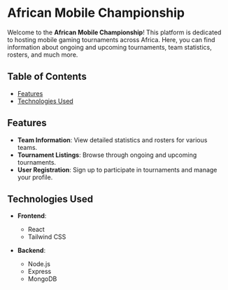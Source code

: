 # African Mobile Championship

Welcome to the **African Mobile Championship**! This platform is dedicated to hosting mobile gaming tournaments across Africa. Here, you can find information about ongoing and upcoming tournaments, team statistics, rosters, and much more.

## Table of Contents

- [Features](#features)
- [Technologies Used](#technologies-used)


## Features

- **Team Information**: View detailed statistics and rosters for various teams.
- **Tournament Listings**: Browse through ongoing and upcoming tournaments.
- **User Registration**: Sign up to participate in tournaments and manage your profile.

## Technologies Used

- **Frontend**: 
  - React
  - Tailwind CSS

- **Backend**:
  - Node.js
  - Express
  - MongoDB

